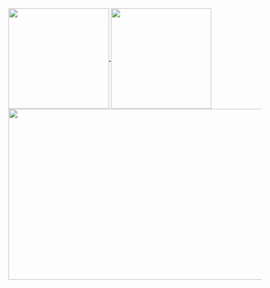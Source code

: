 <a href="https://github.com/rjuniyy/github-readme-stats">
  <img height=200 align="center" src="https://github-readme-stats-beta-nine-47.vercel.app/api?username=rjuniyy&show_icons=true&theme=calm_pink&include_all_commits=true&rank_icon=percentile" />
</a>
<a href="https://github.com/anuraghazra/convoychat">
  <img height=200 align="center" src="https://github-readme-stats-beta-nine-47.vercel.app/api/top-langs?username=rjuniyy&layout=compact&langs_count=10&card_width=320&theme=calm_pink" />
</a>
<a href="https://github.com/rjuniyy/github-readme-stats">
  <img height=340 width=815 align="center" src="https://github-readme-stats-beta-nine-47.vercel.app/api/wakatime?username=rjuniyy&layout=compact&theme=calm_pink" />
</a>
